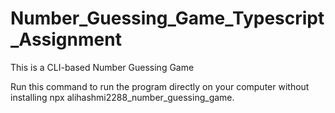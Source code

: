 # Number_Guessing_Game_Typescript_Assignment
This is a CLI-based Number Guessing Game

Run this command to run the program directly on your computer without installing npx alihashmi2288_number_guessing_game.

